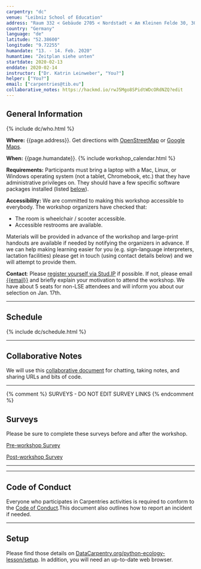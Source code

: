 ```yaml
---
carpentry: "dc"
venue: "Leibniz School of Education"
address: "Raum 332 < Gebäude 2705 < Nordstadt < Am Kleinen Felde 30, 30167 Hannover"
country: "Germany"
language: "de"
latitude: "52.38600"
longitude: "9.72255"
humandate: "13. - 14. Feb. 2020"
humantime: "Zeitplan siehe unten"
startdate: 2020-02-13
enddate: 2020-02-14
instructor: ["Dr. Katrin Leinweber", "You?"]
helper: ["You?"]
email: ["carpentries@tib.eu"]
collaborative_notes: https://hackmd.io/rwJ5Mgo8SPidtWDcORdNZQ?edit
---
```


## General Information

{% include dc/who.html %}

<p id="where">
  <strong>Where:</strong>
  {{page.address}}.
  Get directions with
  <a href="//www.openstreetmap.org/?mlat={{page.latitude}}&mlon={{page.longitude}}&zoom=16">OpenStreetMap</a>
  or
  <a href="//maps.google.com/maps?q={{page.latitude}},{{page.longitude}}">Google Maps</a>.
</p>

<p id="when">
  <strong>When:</strong>
  {{page.humandate}}.
  {% include workshop_calendar.html %}
</p>

<p id="requirements">
  <strong>Requirements:</strong> Participants must bring a laptop with a
  Mac, Linux, or Windows operating system (not a tablet, Chromebook, etc.) that they have administrative privileges on. They should have a few specific software packages installed (listed <a href="#setup">below</a>).
</p>

<p id="accessibility">
  <strong>Accessibility:</strong> We are committed to making this workshop
  accessible to everybody.
  The workshop organizers have checked that:
</p>
<ul>
  <li>The room is wheelchair / scooter accessible.</li>
  <li>Accessible restrooms are available.</li>
</ul>
<p>
  Materials will be provided in advance of the workshop and
  large-print handouts are available if needed by notifying the
  organizers in advance.  If we can help making learning easier for
  you (e.g. sign-language interpreters, lactation facilities) please
  get in touch (using contact details below) and we will
  attempt to provide them.
</p>

<p id="contact">
  <strong>Contact</strong>:
  Please <a href="https://studip.uni-hannover.de/dispatch.php/course/details?cid=571aecad2695554c97406afc7411a632">register yourself via Stud.IP</a> if possible. If not, please email
  <a href='mailto:{{email}}'>{{email}}</a>
  and briefly explain your motivation to attend the workshop. We have about 5 seats for non-LSE attendees and will inform you about our selection on Jan. 17th.
</p>

---

## Schedule

{% include dc/schedule.html %}

---

## Collaborative Notes

We will use this <a href="{{page.collaborative_notes}}">collaborative document</a> for chatting, taking notes, and sharing URLs and bits of code.

---

{% comment %} 
SURVEYS - DO NOT EDIT SURVEY LINKS 
{% endcomment %}
<h2 id="surveys">Surveys</h2>
<p>Please be sure to complete these surveys before and after the workshop.</p>
<p><a href="{{ site.pre_survey }}{{ site.github.project_title }}">Pre-workshop Survey</a></p>
<p><a href="{{ site.post_survey }}{{ site.github.project_title }}">Post-workshop Survey</a></p>

<hr/>

---

## Code of Conduct

Everyone who participates in Carpentries activities is required to conform to the <a href="https://docs.carpentries.org/topic_folders/policies/code-of-conduct.html">Code of Conduct</a>.This document also outlines how to report an incident if needed.

---

## Setup

Please find those details on [DataCarpentry.org/python-ecology-lesson/setup](https://datacarpentry.org/python-ecology-lesson/setup.html).
In addition, you will need an up-to-date web browser.
